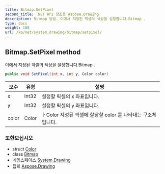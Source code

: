 ```yaml
---
title: Bitmap.SetPixel
second_title: .NET API 참조용 Aspose.Drawing
description: Bitmap 방법. 이에서 지정된 픽셀의 색상을 설정합니다.Bitmap .
type: docs
weight: 180
url: /ko/net/system.drawing/bitmap/setpixel/
---
```

## Bitmap.SetPixel method

이에서 지정된 픽셀의 색상을 설정합니다.Bitmap .

```csharp
public void SetPixel(int x, int y, Color color)
```

| 모수 | 유형 | 설명 |
| --- | --- | --- |
| x | Int32 | 설정할 픽셀의 x 좌표입니다. |
| y | Int32 | 설정할 픽셀의 y 좌표입니다. |
| color | Color | ㅏColor 지정된 픽셀에 할당할 color 를 나타내는 구조체입니다. |

### 또한보십시오

* struct [Color](../../color/)
* class [Bitmap](../)
* 네임스페이스 [System.Drawing](../../bitmap/)
* 집회 [Aspose.Drawing](../../../)


